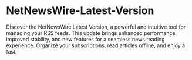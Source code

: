 # NetNewsWire-Latest-Version
Discover the NetNewsWire Latest Version, a powerful and intuitive tool for managing your RSS feeds. This update brings enhanced performance, improved stability, and new features for a seamless news reading experience. Organize your subscriptions, read articles offline, and enjoy a fast.
